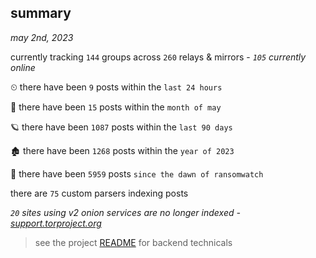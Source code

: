 
## summary
_may 2nd, 2023_

currently tracking `144` groups across `260` relays & mirrors - _`105` currently online_

⏲ there have been `9` posts within the `last 24 hours`

🦈 there have been `15` posts within the `month of may`

🪐 there have been `1087` posts within the `last 90 days`

🏚 there have been `1268` posts within the `year of 2023`

🦕 there have been `5959` posts `since the dawn of ransomwatch`

there are `75` custom parsers indexing posts

_`20` sites using v2 onion services are no longer indexed - [support.torproject.org](https://support.torproject.org/onionservices/v2-deprecation/)_

> see the project [README](https://github.com/joshhighet/ransomwatch#ransomwatch--) for backend technicals
